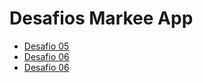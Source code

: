# Desafios Markee App

- [Desafio 05](https://github.com/TiagoBehenck/markee-web/pull/1)
- [Desafio 06](https://github.com/TiagoBehenck/markee-web/pull/2)
- [Desafio 06](https://github.com/TiagoBehenck/markee-web/pull/3)

